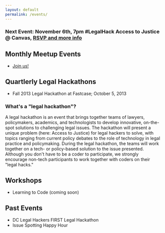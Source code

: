 ```yaml
---
layout: default
permalink: /events/
---
```


### Next Event: November 6th, 7pm #LegalHack Access to Justice @ Canvas, [RSVP and more info](http://www.meetup.com/DCLegalHackers/events/142943202/)
## Monthly Meetup Events

* [Join us!](http://www.meetup.com/DCLegalHackers)

## Quartlerly Legal Hackathons

* Fall 2013 Legal Hackathon at Fastcase; October 5, 2013 

### What's a "legal hackathon"?

A legal hackathon is an event that brings together teams of lawyers, policymakers, academics, and technologists to develop innovative, on-the-spot solutions to challenging legal issues. The hackathon will present a unique problem (here: Access to Justice) for legal hackers to solve, with topics ranging from current policy debates to the role of technology in legal practice and policymaking. During the legal hackathon, the teams will work together on a tech- or policy-based solution to the issue presented. Although you don't have to be a coder to participate, we strongly encourage non-tech participants to work together with coders on their "legal hacks."

## Workshops

* Learning to Code (coming soon)

## Past Events

* DC Legal Hackers FIRST Legal Hackathon 
* Issue Spotting Happy Hour 

